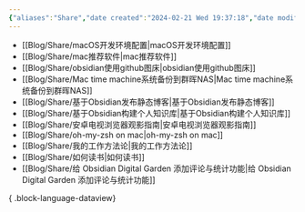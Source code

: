 ```yaml
---
{"aliases":"Share","date created":"2024-02-21 Wed 19:37:18","date modified":"2024-02-25 Sun 15:26:03","dg-publish":true,"permalink":"/Guide/Share/","dgPassFrontmatter":true}
---
```



- [[Blog/Share/macOS开发环境配置\|macOS开发环境配置]]
- [[Blog/Share/mac推荐软件\|mac推荐软件]]
- [[Blog/Share/obsidian使用github图床\|obsidian使用github图床]]
- [[Blog/Share/Mac time machine系统备份到群晖NAS\|Mac time machine系统备份到群晖NAS]]
- [[Blog/Share/基于Obsidian发布静态博客\|基于Obsidian发布静态博客]]
- [[Blog/Share/基于Obsidian构建个人知识库\|基于Obsidian构建个人知识库]]
- [[Blog/Share/安卓电视浏览器观影指南\|安卓电视浏览器观影指南]]
- [[Blog/Share/oh-my-zsh on mac\|oh-my-zsh on mac]]
- [[Blog/Share/我的工作方法论\|我的工作方法论]]
- [[Blog/Share/如何读书\|如何读书]]
- [[Blog/Share/给 Obsidian Digital Garden 添加评论与统计功能\|给 Obsidian Digital Garden 添加评论与统计功能]]

{ .block-language-dataview}
